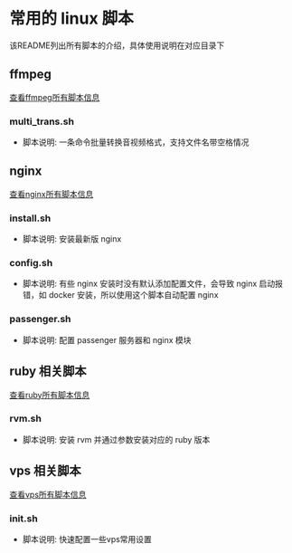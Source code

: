 # 常用的 linux 脚本

该README列出所有脚本的介绍，具体使用说明在对应目录下

## ffmpeg

[查看ffmpeg所有脚本信息](https://github.com/jiz4oh/shell/tree/master/ffmpeg)

### multi_trans.sh

- 脚本说明: 一条命令批量转换音视频格式，支持文件名带空格情况

## nginx

[查看nginx所有脚本信息](https://github.com/jiz4oh/shell/tree/master/nginx)

### install.sh

- 脚本说明: 安装最新版 nginx

### config.sh

- 脚本说明: 有些 nginx 安装时没有默认添加配置文件，会导致 nginx 启动报错，如 docker 安装，所以使用这个脚本自动配置 nginx

### passenger.sh

- 脚本说明: 配置 passenger 服务器和 nginx 模块

## ruby 相关脚本

[查看ruby所有脚本信息](https://github.com/jiz4oh/shell/tree/master/ruby)

### rvm.sh

- 脚本说明: 安装 rvm 并通过参数安装对应的 ruby 版本

## vps 相关脚本

[查看vps所有脚本信息](https://github.com/jiz4oh/shell/tree/master/vps)

### init.sh

- 脚本说明: 快速配置一些vps常用设置
